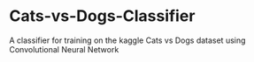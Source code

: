 # Cats-vs-Dogs-Classifier
A classifier for training on the kaggle Cats vs Dogs dataset using Convolutional Neural Network
